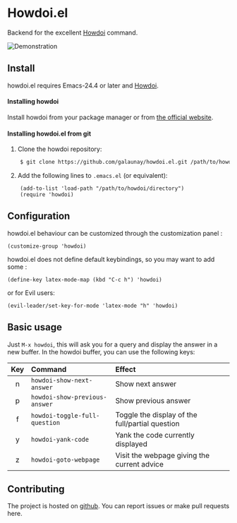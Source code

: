 # Howdoi.el

Backend for the excellent [Howdoi](https://github.com/gleitz/howdoi) command.

![Demonstration](https://raw.githubusercontent.com/galaunay/howdoi.el/master/doc/howdoi.gif)

## Install

howdoi.el requires Emacs-24.4 or later
and [Howdoi](https://github.com/gleitz/howdoi).

#### Installing howdoi

Install howdoi from your package manager or from
[the official website](https://github.com/gleitz/howdoi).

#### Installing howdoi.el from git

  1. Clone the howdoi repository:

```bash
    $ git clone https://github.com/galaunay/howdoi.el.git /path/to/howdoi/directory
```

  2. Add the following lines to `.emacs.el` (or equivalent):

```elisp
    (add-to-list 'load-path "/path/to/howdoi/directory")
    (require 'howdoi)
```

## Configuration

howdoi.el behaviour can be customized through the customization panel :

```elisp
(customize-group 'howdoi)
```

howdoi.el does not define default keybindings, so you may want to add
some :

```elisp
(define-key latex-mode-map (kbd "C-c h") 'howdoi)
```

or for Evil users:

```elisp
(evil-leader/set-key-for-mode 'latex-mode "h" 'howdoi)
```

## Basic usage

Just `M-x howdoi`, this will ask you for a query and display the answer in a new buffer.
In the howdoi buffer, you can use the following keys:

| Key   | Command                        | Effect                                            |
| :---: | :----------------------------- | :----------------------------------------------- |
|   n   | `howdoi-show-next-answer`      | Show next answer                                 |
|   p   | `howdoi-show-previous-answer`  | Show previous answer                             |
|   f   | `howdoi-toggle-full-question`  | Toggle the display of the full/partial question  |
|   y   | `howdoi-yank-code`             | Yank the code currently displayed                |
|   z   | `howdoi-goto-webpage`          | Visit the webpage giving the current advice      |

## Contributing

The project is hosted on [github](https://github.com/galaunay/howdoi.el).
You can report issues or make pull requests here.
